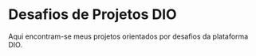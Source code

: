 # Desafios de Projetos DIO
Aqui encontram-se meus projetos orientados por desafios da plataforma DIO. 
